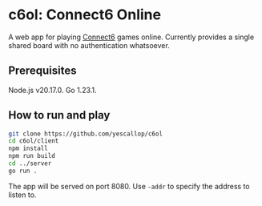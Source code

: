 # c6ol: Connect6 Online

A web app for playing [Connect6](https://en.wikipedia.org/wiki/Connect6) games online.
Currently provides a single shared board with no authentication whatsoever.

## Prerequisites

Node.js v20.17.0. Go 1.23.1.

## How to run and play

```sh
git clone https://github.com/yescallop/c6ol
cd c6ol/client
npm install
npm run build
cd ../server
go run .
```

The app will be served on port 8080. Use `-addr` to specify the address to listen to.
